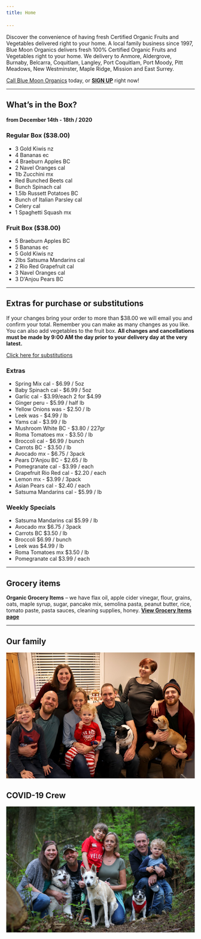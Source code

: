 ```yaml
---
title: Home

---
```

Discover the convenience of having fresh Certified Organic Fruits and Vegetables delivered right to your home. A local family business since 1997, Blue Moon Organics delivers fresh 100% Certified Organic Fruits and Vegetables right to your home. We delivery to Anmore, Aldergrove, Burnaby, Belcarra, Coquitlam, Langley, Port Coquitlam, Port Moody, Pitt Meadows, New Westminster, Maple Ridge, Mission and East Surrey.

[Call Blue Moon Organics](/contact) today, or [**SIGN UP**](/sign-up) right now!

***

## What’s in the Box?

#### **from  December 14th - 18th / 2020**

### Regular Box ($38.00)

* 3 Gold Kiwis  nz
* 4 Bananas  ec
* 4 Braeburn Apples  BC
* 2 Navel Oranges  cal
* 1lb Zucchini  mx
* Red Bunched Beets  cal
* Bunch Spinach  cal
* 1.5lb Russett Potatoes  BC
* Bunch of Italian Parsley  cal
* Celery  cal
* 1 Spaghetti Squash  mx

### Fruit Box ($38.00)

* 5 Braeburn Apples  BC
* 5 Bananas  ec
* 5 Gold Kiwis  nz
* 2lbs Satsuma Mandarins  cal
* 2 Rio Red Grapefruit  cal
* 3 Navel Oranges  cal
* 3 D'Anjou Pears  BC

***

## Extras for purchase or substitutions

If your changes bring your order to more than $38.00 we will email you and confirm your total. Remember you can make as many changes as you like. You can also add vegetables to the fruit box. **All changes and cancellations must be made by 9:00 AM the day prior to your delivery day at the very latest.**

[Click here for substitutions](/substitutions "Click here for substitutions")

### Extras

* Spring Mix cal  -  $6.99 / 5oz
* Baby Spinach cal  -  $6.99 / 5oz
* Garlic  cal - $3.99/each 2 for $4.99
* Ginger  peru - $5.99 / half lb
* Yellow Onions was - $2.50 / lb
* Leek was - $4.99 / lb
* Yams cal - $3.99 / lb
* Mushroom White  BC -  $3.80 / 227gr
* Roma Tomatoes  mx - $3.50 / lb
* Broccoli  cal - $6.99 / bunch
* Carrots  BC - $3.50 / lb
* Avocado mx - $6.75 / 3pack
* Pears D'Anjou  BC - $2.65 / lb
* Pomegranate  cal - $3.99 / each
* Grapefruit Rio Red  cal - $2.20 / each
* Lemon  mx -  $3.99 / 3pack
* Asian Pears  cal - $2.40 / each
* Satsuma Mandarins  cal - $5.99 / lb

### Weekly Specials

* Satsuma Mandarins  cal    $5.99 / lb
* Avocado  mx   $6.75 / 3pack
* Carrots  BC   $3.50 / lb
* Broccoli  $6.99 / bunch
* Leek was  $4.99 / lb
* Roma Tomatoes  mx   $3.50 / lb
* Pomegranate  cal   $3.99 / each

***

## Grocery items

**Organic Grocery Items** – we have flax oil, apple cider vinegar, flour, grains, oats, maple syrup, sugar, pancake mix, semolina pasta, peanut butter, rice, tomato paste, pasta sauces, cleaning supplies, honey. [**View Grocery Items page**](/groceries)

***

## Our family

![Our family.](./uploads/IMG_1376-copy.jpg "Our family")

## COVID-19 Crew

![COVID-19 crew.](./uploads/covid.jpg "COVID-19 crew")
